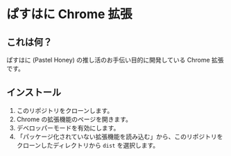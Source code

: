 # ぱすはに Chrome 拡張

## これは何？

ぱすはに (Pastel Honey) の推し活のお手伝い目的に開発している Chrome 拡張です。

## インストール

1. このリポジトリをクローンします。
2. Chrome の拡張機能のページを開きます。
3. デベロッパーモードを有効にします。
4. 「パッケージ化されていない拡張機能を読み込む」から、このリポジトリをクローンしたディレクトリから `dist` を選択します。
